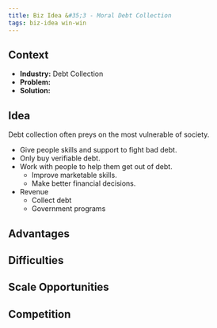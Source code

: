 ```yaml
---
title: Biz Idea &#35;3 - Moral Debt Collection
tags: biz-idea win-win
---
```


## Context

* **Industry:** Debt Collection
* **Problem:**
* **Solution:**

## Idea

Debt collection often preys on the most vulnerable of society.

* Give people skills and support to fight bad debt.
* Only buy verifiable debt.
* Work with people to help them get out of debt.
	* Improve marketable skills.
	* Make better financial decisions.
* Revenue
	* Collect debt
	* Government programs

## Advantages

## Difficulties

## Scale Opportunities

## Competition

